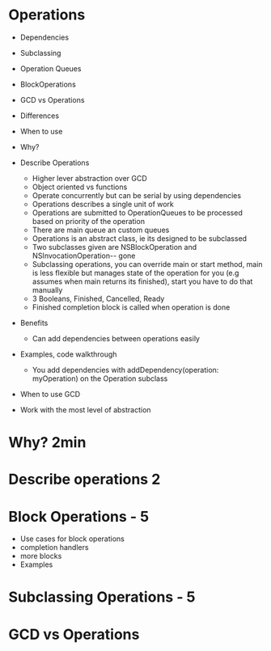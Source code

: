# Operations
  - Dependencies
  - Subclassing
  - Operation Queues
  - BlockOperations
  - GCD vs Operations
  - Differences
  - When to use


- Why?
- Describe Operations
  - Higher lever abstraction over GCD
  - Object oriented vs functions
  - Operate concurrently but can be serial by using dependencies
  - Operations describes a single unit of work
  - Operations are submitted to OperationQueues to be processed based on priority of the operation
  - There are main queue an custom queues
  - Operations is an abstract class, ie its designed to be subclassed
  - Two subclasses given are NSBlockOperation and  NSInvocationOperation-- gone
  - Subclassing operations, you can override main or start method, main is less flexible but manages state of the operation for you (e.g assumes when main returns its finished), start you have to do that manually
  - 3 Booleans, Finished, Cancelled, Ready
  - Finished completion block is called when operation is done
- Benefits
  - Can add dependencies between operations easily


- Examples, code walkthrough
  - You add dependencies with addDependency(operation: myOperation) on the Operation subclass

- When to use GCD
- Work with the most level of abstraction

# Why? 2min
# Describe operations 2
# Block Operations - 5
 - Use cases for block operations
 - completion handlers
 - more blocks
 - Examples
# Subclassing Operations - 5
# GCD vs Operations
